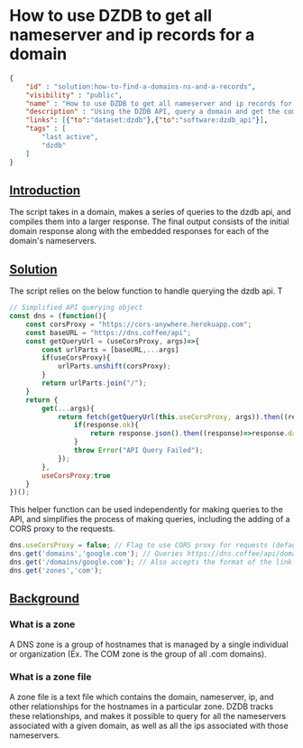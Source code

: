 # How to use DZDB to get all nameserver and ip records for a domain

~~~json
{
    "id" : "solution:how-to-find-a-domains-ns-and-a-records",
    "visibility" : "public",
    "name" : "How to use DZDB to get all nameserver and ip records for a domain",
    "description" : "Using the DZDB API, query a domain and get the combined data for its nameservers and ips",
    "links": [{"to":"dataset:dzdb"},{"to":"software:dzdb_api"}],
    "tags" : [
        "last active",
        "dzdb"
    ]
}
~~~

## **<ins>Introduction</ins>**

The script takes in a domain, makes a series of queries to the dzdb api, and compiles them into a larger response. The final output consists of the initial domain response along with the embedded responses for each of the domain's nameservers.

## **<ins>Solution</ins>**
The script relies on the below function to handle querying the dzdb api. T
```javascript
// Simplified API querying object
const dns = (function(){
    const corsProxy = "https://cors-anywhere.herokuapp.com";
    const baseURL = "https://dns.coffee/api";
    const getQueryUrl = (useCorsProxy, args)=>{
        const urlParts = [baseURL,...args]
        if(useCorsProxy){
            urlParts.unshift(corsProxy);
        }
        return urlParts.join("/");
    }
    return {
        get(...args){
            return fetch(getQueryUrl(this.useCorsProxy, args)).then((response)=>{
                if(response.ok){
                    return response.json().then((response)=>response.data);
                }
                throw Error("API Query Failed");
            });
        },
        useCorsProxy:true
    }
})();
```
This helper function can be used independently for making queries to the API, and simplifies the process of making queries, including the adding of a CORS proxy to the requests. 
```javascript
dns.useCorsProxy = false; // Flag to use CORS proxy for requests (defaults to true)
dns.get('domains','google.com'); // Queries https://dns.coffee/api/domains/google.com
dns.get('/domains/google.com'); // Also accepts the format of the link returned in api responses
dns.get('zones','com');
```
## **<ins>Background</ins>**
### What is a zone 
A DNS zone is a group of hostnames that is managed by a single individual or organization (Ex. The COM zone is the group of all .com domains).
### What is a zone file
A zone file is a text file which contains the domain, nameserver, ip, and other relationships for the hostnames in a particular zone. DZDB tracks these relationships, and makes it possible to query for all the nameservers associated with a given domain, as well as all the ips associated with those nameservers.